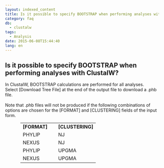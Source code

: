 ```yaml
---
layout: indexed_content
title: Is it possible to specify BOOTSTRAP when performing analyses with ClustalW?
category: faq
db:
  - clustalw
tags: 
  - Analysis
date: 2015-06-08T15:44:40
lang: en
---
```


## Is it possible to specify BOOTSTRAP when performing analyses with ClustalW?

In ClustalW, BOOTSTRAP calculations are performed for all analyses. <br>Select [Download Tree File] at the end of the output file to download a .phb file.<br><br>Note that .phb files will not be produced if the following combinations of options are chosen for the [FORMAT] and [CLUSTERING] fields of the input form.<br>
<table id="mktable_noline" style="margin-left:50px;">
  <tr>
    <td id="mktable_left_noline" style="font-weight:bold; width:100px;"> [FORMAT] </td>
    <td id="mktable_left_noline" style="font-weight:bold;"> [CLUSTERING]</td>
  </tr>
  <tr>
    <td id="mktable_left_noline" style="width:100px;"> PHYLIP</td>
    <td id="mktable_left_noline"> NJ</td>
  </tr>
  <tr>
    <td id="mktable_left_noline" style="width:100px;"> NEXUS</td>
    <td id="mktable_left_noline"> NJ</td>
  </tr>
  <tr>
    <td id="mktable_left_noline" style="width:100px;"> PHYLIP</td>
    <td id="mktable_left_noline"> UPGMA</td>
  </tr>
  <tr>
    <td id="mktable_left_noline" style="width:100px;"> NEXUS</td>
    <td id="mktable_left_noline"> UPGMA</td>
  </tr>
</table>